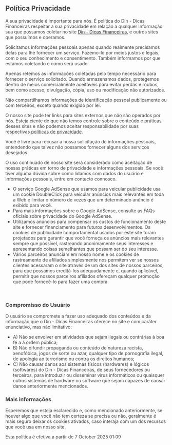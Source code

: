 <h2><span style="color: rgb(68, 68, 68);">Política Privacidade</span></h2><p><span style="color: rgb(68, 68, 68);">A sua privacidade é importante para nós. É política do Din - Dicas Financeiras respeitar a sua privacidade em relação a qualquer informação sua que possamos coletar no site <a href="">Din - Dicas Financeiras</a>, e outros sites que possuímos e operamos.</span></p><p><span style="color: rgb(68, 68, 68);">Solicitamos informações pessoais apenas quando realmente precisamos delas para lhe fornecer um serviço. Fazemo-lo por meios justos e legais, com o seu conhecimento e consentimento. Também informamos por que estamos coletando e como será usado.</span></p><p><span style="color: rgb(68, 68, 68);">Apenas retemos as informações coletadas pelo tempo necessário para fornecer o serviço solicitado. Quando armazenamos dados, protegemos dentro de meios comercialmente aceitáveis ​​para evitar perdas e roubos, bem como acesso, divulgação, cópia, uso ou modificação não autorizados.</span></p><p><span style="color: rgb(68, 68, 68);">Não compartilhamos informações de identificação pessoal publicamente ou com terceiros, exceto quando exigido por lei.</span></p><p><span style="color: rgb(68, 68, 68);">O nosso site pode ter links para sites externos que não são operados por nós. Esteja ciente de que não temos controle sobre o conteúdo e práticas desses sites e não podemos aceitar responsabilidade por suas respectivas&nbsp;</span><a href="https://politicaprivacidade.com/" rel="noopener noreferrer" target="_blank" style="background-color: transparent; color: rgb(68, 68, 68);">políticas de privacidade</a><span style="color: rgb(68, 68, 68);">.</span></p><p><span style="color: rgb(68, 68, 68);">Você é livre para recusar a nossa solicitação de informações pessoais, entendendo que talvez não possamos fornecer alguns dos serviços desejados.</span></p><p><span style="color: rgb(68, 68, 68);">O uso continuado de nosso site será considerado como aceitação de nossas práticas em torno de privacidade e informações pessoais. Se você tiver alguma dúvida sobre como lidamos com dados do usuário e informações pessoais, entre em contacto connosco.</span></p><p><span style="color: rgb(68, 68, 68);"><ul><li><span style="color: rgb(68, 68, 68);">O serviço Google AdSense que usamos para veicular publicidade usa um cookie DoubleClick para veicular anúncios mais relevantes em toda a Web e limitar o número de vezes que um determinado anúncio é exibido para você.</span></li><li><span style="color: rgb(68, 68, 68);">Para mais informações sobre o Google AdSense, consulte as FAQs oficiais sobre privacidade do Google AdSense.</span></li><li><span style="color: rgb(68, 68, 68);">Utilizamos anúncios para compensar os custos de funcionamento deste site e fornecer financiamento para futuros desenvolvimentos. Os cookies de publicidade comportamental usados ​​por este site foram projetados para garantir que você forneça os anúncios mais relevantes sempre que possível, rastreando anonimamente seus interesses e apresentando coisas semelhantes que possam ser do seu interesse.</span></li><li><span style="color: rgb(68, 68, 68);">Vários parceiros anunciam em nosso nome e os cookies de rastreamento de afiliados simplesmente nos permitem ver se nossos clientes acessaram o site através de um dos sites de nossos parceiros, para que possamos creditá-los adequadamente e, quando aplicável, permitir que nossos parceiros afiliados ofereçam qualquer promoção que pode fornecê-lo para fazer uma compra.</span></li></ul><p><br></p></span></p><h3><span style="color: rgb(68, 68, 68);">Compromisso do Usuário</span></h3><p><span style="color: rgb(68, 68, 68);">O usuário se compromete a fazer uso adequado dos conteúdos e da informação que o Din - Dicas Financeiras oferece no site e com caráter enunciativo, mas não limitativo:</span></p><ul><li><span style="color: rgb(68, 68, 68);">A) Não se envolver em atividades que sejam ilegais ou contrárias à boa fé a à ordem pública;</span></li><li><span style="color: rgb(68, 68, 68);">B) Não difundir propaganda ou conteúdo de natureza racista, xenofóbica, jogos de sorte ou azar, qualquer tipo de pornografia ilegal, de apologia ao terrorismo ou contra os direitos humanos;</span></li><li><span style="color: rgb(68, 68, 68);">C) Não causar danos aos sistemas físicos (hardwares) e lógicos (softwares) do Din - Dicas Financeiras, de seus fornecedores ou terceiros, para introduzir ou disseminar vírus informáticos ou quaisquer outros sistemas de hardware ou software que sejam capazes de causar danos anteriormente mencionados.</span></li></ul><h3><span style="color: rgb(68, 68, 68);">Mais informações</span></h3><p><span style="color: rgb(68, 68, 68);">Esperemos que esteja esclarecido e, como mencionado anteriormente, se houver algo que você não tem certeza se precisa ou não, geralmente é mais seguro deixar os cookies ativados, caso interaja com um dos recursos que você usa em nosso site.</span></p><p><span style="color: rgb(68, 68, 68);">Esta política é efetiva a partir de&nbsp;7 October 2025 01:09</span></p>